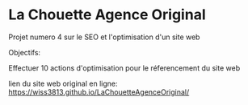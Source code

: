 # La Chouette Agence Original 

Projet numero 4 sur le SEO et l'optimisation d'un site web

Objectifs:

Effectuer 10 actions d'optimisation pour le réferencement du site web 


lien du site web original en ligne:
https://wiss3813.github.io/LaChouetteAgenceOriginal/
